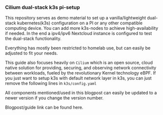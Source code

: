 ### Cilium dual-stack k3s pi-setup

This repository serves as demo material to set up a vanilla/lightweight dual-stack kubernetes(k3s) configuration on a PI or any other compatible computing device.
You can add more k3s-nodes to achieve high-availability if needed. In the end a ipv4/ipv6 Nextcloud instance is configured to test the dual-stack functionality.

Everything has mostly been restricted to homelab use, but can easily be adjusted to fit your needs.

This guide also focuses heavily on `Cilium` which is an open source, cloud native solution for providing, securing, and observing network connectivity between workloads, fueled by the revolutionary Kernel technology eBPF. If you just want to setup k3s with default network layer in k3s, you can just remove the following lines in `k3s/config.yaml`

All components mentioned/used in this blogpost can easily be updated to a newer version if you change the version number.



Blogpost/guide link can be found here.


